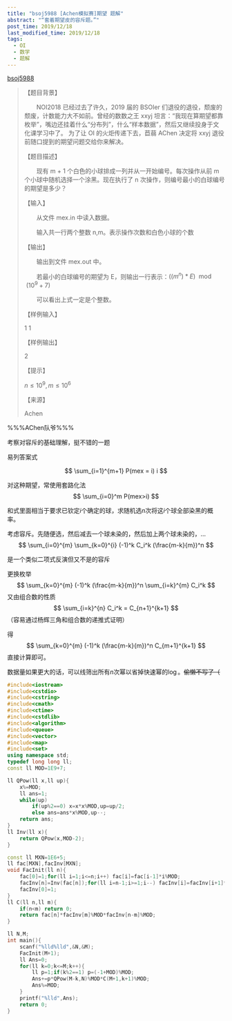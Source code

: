 ```yaml
---
title: "bsoj5988 [Achen模拟赛]期望 题解"
abstract: "“套着期望皮的容斥题。”"
post_time: 2019/12/18
last_modified_time: 2019/12/18
tags:
  - OI
  - 数学
  - 题解
---
```


[bsoj5988](https://oj.bashu.com.cn/code/problempage.php?problem_id=5988)

>【题目背景】
>
>　　NOI2018 已经过去了许久，2019 届的 BSOIer 们退役的退役，颓废的颓废，计数能力大不如前。曾经的数数之王 xxyj 坦言：“我现在算期望都靠枚举”，嘴边还挂着什么“分布列”，什么“样本数据”，然后又继续投身于文化课学习中了。
>为了让 OI 的火炬传递下去，苣蒻 AChen 决定将 xxyj 退役前随口提到的期望问题交给你来解决。
>
>【题目描述】
>
>　　现有 m + 1 个白色的小球排成一列并从一开始编号。每次操作从前 m 个小球中随机选择一个涂黑。现在执行了 n 次操作，则编号最小的白球编号的期望是多少？
>
>【输入】
>
>　　从文件 mex.in 中读入数据。
>
>　　输入共一行两个整数 n,m。表示操作次数和白色小球的个数
>
>【输出】
>
>　　输出到文件 mex.out 中。
>
>　　若最小的白球编号的期望为 E，则输出一行表示：$((m^n)* E) \mod (10^9 + 7)$
>
>　　可以看出上式一定是个整数。
>
>【样例输入】
>
>1 1
>
>【样例输出】
>
>2
>
>【提示】
>
>$n \le 10^9, m \le 10^6$
>
>【来源】
>
>Achen

%%%AChen队爷%%%

考察对容斥的基础理解，挺不错的一题

易列答案式

$$
\sum_{i=1}^{m+1} P(mex = i) i
$$

对这种期望，常使用套路化法
$$
\sum_{i=0}^m P(mex>i)
$$

和式里面相当于要求已钦定$i$个确定的球，求随机选$n$次将这$i$个球全部染黑的概率。

考虑容斥。先随便选，然后减去一个球未染的，然后加上两个球未染的，...
$$
\sum_{i=0}^{m} \sum_{k=0}^{i} (-1)^k C_i^k (\frac{m-k}{m})^n
$$

是一个类似二项式反演但又不是的容斥

更换枚举
$$
\sum_{k=0}^{m} (-1)^k (\frac{m-k}{m})^n \sum_{i=k}^{m} C_i^k
$$
又由组合数的性质
$$
\sum_{i=k}^{n} C_i^k = C_{n+1}^{k+1}
$$
（容易通过杨辉三角和组合数的递推式证明）

得
$$
\sum_{k=0}^{m} (-1)^k (\frac{m-k}{m})^n C_{m+1}^{k+1}
$$
直接计算即可。

数据量如果更大的话，可以线筛出所有$n$次幂以省掉快速幂的$\log$。~~偷懒不写了（~~

```c++
#include<iostream>
#include<cstdio>
#include<cstring>
#include<cmath>
#include<ctime>
#include<cstdlib>
#include<algorithm>
#include<queue>
#include<vector>
#include<map>
#include<set>
using namespace std;
typedef long long ll;
const ll MOD=1E9+7;

ll QPow(ll x,ll up){
	x%=MOD;
	ll ans=1;
	while(up)
		if(up%2==0) x=x*x%MOD,up=up/2;
		else ans=ans*x%MOD,up--;
	return ans;
}
ll Inv(ll x){
	return QPow(x,MOD-2);
}

const ll MXN=1E6+5;
ll fac[MXN],facInv[MXN];
void FacInit(ll n){
	fac[0]=1;for(ll i=1;i<=n;i++) fac[i]=fac[i-1]*i%MOD;
	facInv[n]=Inv(fac[n]);for(ll i=n-1;i>=1;i--) facInv[i]=facInv[i+1]*(i+1)%MOD;
	facInv[0]=1;
}
ll C(ll n,ll m){
	if(n<m) return 0;
	return fac[n]*facInv[m]%MOD*facInv[n-m]%MOD;
}

ll N,M;
int main(){
	scanf("%lld%lld",&N,&M);
	FacInit(M+1);
	ll Ans=0;
	for(ll k=0;k<=M;k++){
		ll p=1;if(k%2==1) p=(-1+MOD)%MOD;
		Ans+=p*QPow(M-k,N)%MOD*C(M+1,k+1)%MOD;
		Ans%=MOD;
	}
	printf("%lld",Ans);
	return 0;
}
```